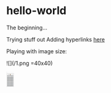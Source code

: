 # hello-world
The beginning...

Trying stuff out
Adding hyperlinks [here](https://www.google.com)

Playing with image size:

![](/1.png =40x40)

<img src="1.png" alt="" style="width: 20px; height: 40px;"/>
